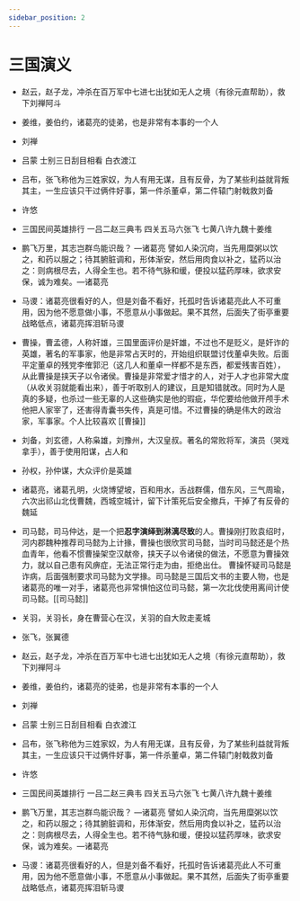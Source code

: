 ```yaml
---
sidebar_position: 2
---
```


# 三国演义
- 赵云，赵子龙，冲杀在百万军中七进七出犹如无人之境（有徐元直帮助），救下刘禅阿斗
- 姜维，姜伯约，诸葛亮的徒弟，也是非常有本事的一个人
- 刘禅
- 吕蒙 士别三日刮目相看  白衣渡江
- 吕布，张飞称他为三姓家奴，为人有用无谋，且有反骨，为了某些利益就背叛其主，一生应该只干过俩件好事，第一件杀董卓，第二件辕门射戟救刘备
- 许悠
- 三国民间英雄排行
  一吕二赵三典韦 四关五马六张飞 七黄八许九魏十姜维  
- 鹏飞万里，其志岂群鸟能识哉？ —诸葛亮
  譬如人染沉疴，当先用糜粥以饮之，和药以服之；待其腑脏调和，形体渐安，然后用肉食以补之，猛药以治之：则病根尽去，人得全生也。若不待气脉和缓，便投以猛药厚味，欲求安保，诚为难矣。—诸葛亮  
- 马谡：诸葛亮很看好的人，但是刘备不看好，托孤时告诉诸葛亮此人不可重用，因为他不愿意做小事，不愿意从小事做起。果不其然，后面失了街亭重要战略低点，诸葛亮挥泪斩马谡



- 曹操，曹孟德，人称奸雄，三国里面评价是奸雄，不过也不是贬义，是奸诈的英雄，著名的军事家，他是非常占天时的，开始组织联盟讨伐董卓失败。后面平定董卓的残党李傕郭汜（这几人和董卓一样都不是东西，都爱残害百姓），从此曹操是挟天子以令诸侯。曹操是非常爱才惜才的人，对于人才也非常大度（从收关羽就能看出来），善于听取别人的建议，且是知错就改。同时为人是真的多疑，也杀过一些无辜的人这些确实是他的瑕疵，华佗要给他做开颅手术 他把人家宰了，还害得青囊书失传，真是可惜。不过曹操的确是伟大的政治家，军事家。个人比较喜欢 [[曹操]]
- 刘备，刘玄德，人称枭雄，刘豫州，大汉皇叔。著名的常败将军，演员（哭戏拿手），善于使用阳谋，占人和
- 孙权，孙仲谋，大众评价是英雄
- 诸葛亮，诸葛孔明，火烧博望坡，百和用水，舌战群儒，借东风，三气周瑜，六次出祁山北伐曹魏，西城空城计，留下计策死后安全撤兵，干掉了有反骨的魏延
- 司马懿，司马仲达，是一个把**忍字演绎到淋漓尽致**的人。曹操刚打败袁绍时，河内郡魏种推荐司马懿为上计掾，曹操也很欣赏司马懿，当时司马懿还是个热血青年，他看不惯曹操架空汉献帝，挟天子以令诸侯的做法，不愿意为曹操效力，就以自己患有风痹症，无法正常行走为由，拒绝出仕。
  曹操怀疑司马懿是诈病，后面强制要求司马懿为文学掾。司马懿是三国后文书的主要人物，也是诸葛亮的唯一对手，诸葛亮也非常惧怕这位司马懿，第一次北伐使用离间计使司马懿。[[司马懿]]  
- 关羽，关羽长，身在曹营心在汉，关羽的自大败走麦城
- 张飞，张翼德
- 赵云，赵子龙，冲杀在百万军中七进七出犹如无人之境（有徐元直帮助），救下刘禅阿斗
- 姜维，姜伯约，诸葛亮的徒弟，也是非常有本事的一个人
- 刘禅
- 吕蒙 士别三日刮目相看  白衣渡江
- 吕布，张飞称他为三姓家奴，为人有用无谋，且有反骨，为了某些利益就背叛其主，一生应该只干过俩件好事，第一件杀董卓，第二件辕门射戟救刘备
- 许悠
- 三国民间英雄排行
  一吕二赵三典韦 四关五马六张飞 七黄八许九魏十姜维  
- 鹏飞万里，其志岂群鸟能识哉？ —诸葛亮
  譬如人染沉疴，当先用糜粥以饮之，和药以服之；待其腑脏调和，形体渐安，然后用肉食以补之，猛药以治之：则病根尽去，人得全生也。若不待气脉和缓，便投以猛药厚味，欲求安保，诚为难矣。—诸葛亮  
- 马谡：诸葛亮很看好的人，但是刘备不看好，托孤时告诉诸葛亮此人不可重用，因为他不愿意做小事，不愿意从小事做起。果不其然，后面失了街亭重要战略低点，诸葛亮挥泪斩马谡
